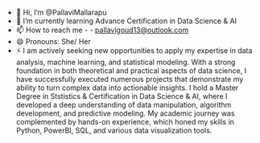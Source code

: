 - 👋 Hi, I’m @PallaviMallarapu
- 🌱 I’m currently learning Advance Certification in Data Science & AI
- 📫 How to reach me - - pallavigoud13@outlook.com 
- 😄 Pronouns: She/ Her
- ⚡ I am actively seeking new opportunities to apply my expertise in data analysis, machine learning, and statistical modeling. With a strong foundation in both theoretical and practical aspects of data science,
     I have successfully executed numerous projects that demonstrate my ability to turn complex data into actionable insights.
     I hold a Master Degree in Ststistics & Certification in Data Science & AI, where I developed a deep understanding of data manipulation, algorithm development, and predictive modeling. 
     My academic journey was complemented by hands-on experience, which honed my skills in Python, PowerBI, SQL, and various data visualization tools.

<!---
PallaviMallarapu/PallaviMallarapu is a ✨ special ✨ repository because its `README.md` (this file) appears on your GitHub profile.
You can click the Preview link to take a look at your changes.
--->
